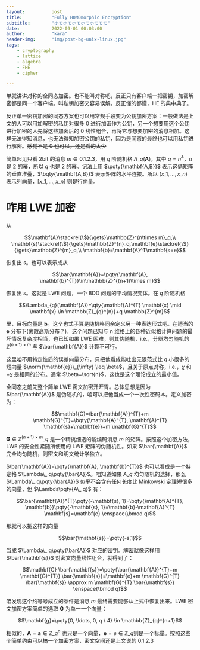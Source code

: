 ```yaml
---
layout:          post
title:           "Fully H0M0morphic Encryption"
subtitle:        "ホモホモホモホモホモモモ"
date:            2022-09-01 00:03:00
author:          "kara"
header-img:      "img/post-bg-unix-linux.jpg"
tags:
    - cryptography
    - lattice
    - algebra
    - FHE
    - cipher

---
```


单就讲讲对称的全同态加密。也不能叫对称吧，反正只有客户端一把密钥，加密解密都是同一个客户端。叫私钥加密又容易误解。反正懂的都懂，HE 的典中典了。

反正单一密钥加密的同态方案也可以用常规手段变为公钥加密方案：一般做法是上文的人可以用加解密的私钥对很多 0 进行加密作为公钥，另一个想要用这个公钥进行加密的人先将这些加密后的 0 线性组合，再将它与想要加密的消息相加。这样无法得知消息，也无法得知加密公钥的私钥，因为是同态的最终也可以用私钥进行解密。~~感觉不是 0 也可以，还是看的太少~~

简单起见只看 2bit 的消息 $m\in\qty{0,1,2,3}$，用 $q$ 阶随机格 $\Lambda\_{q}(\mathbf{A})$，其中 $q=n^4$，$n$ 是 2 的幂，所以 $q$ 也是 2 的幂。记法上用 $\pqty{\mathbf{A,B}}$ 表示这俩矩阵的垂直堆叠，$\bqty{\mathbf{A,B}}$ 表示矩阵的水平连接。所以 $(x\_1,\ldots,x\_n)$ 表示列向量，$[x\_1,\ldots,x\_n]$ 则是行向量。

# 咋用 $\mathrm{LWE}$ 加密

从

$$\mathbf{A}\stackrel{\$}{\gets}\mathbb{Z}^{n\times m}_q,\\
\mathbf{s}\stackrel{\$}{\gets}\mathbb{Z}^{n}_q,\mathbf{e}\stackrel{\$}{\gets}\mathbb{Z}^{m}_q,\\
\mathbf{b}=\mathbf{A}^T\mathbf{s+e}$$

恢复出 $s$。也可以表示成从


$$\bar{\mathbf{A}}=\pqty{\mathbf{A}, \mathbf{b}^{T}}\in\mathbb{Z}^{(n+1)\times m}$$

恢复出 $s$。这就是 $\mathrm{LWE}$ 问题，一个 $\mathrm{BDD}$ 问题的平均情况变体。在 $q$ 阶随机格

$$\Lambda_{q}(\mathbf{A})=\qty{\mathbf{A}^{T} \mathbf{x} \mid \mathbf{x} \in \mathbb{Z}_{q}^{n}}+q \mathbb{Z}^{m}$$

里，目标向量是 $\mathbf{b}$。这个也式子算是随机格同余定义另一种表达形式吧。在适当的 $\mathbf{e}$ 分布下(离散高斯分布？)，这个问题已知与 n 维格上的各种近似格计算问题的最坏情况复杂度相当，也已知如果 $\mathrm{LWE}$ 困难，则其伪随机，i.e.，分辨均匀随机的 $\mathbb{Z}^{(n+1)\times m}$ 与 $\bar{\mathbf{A}}$ 计算不可行。

这里咱不用特定性质的误差向量分布，只把他看成能吐出无限范式比 $q$ 小很多的短向量 $\norm{\mathbf{e}}\_{\infty} \leq \beta$，且关于原点对称，i.e.，$\chi$ 和 $-\chi$ 是相同的分布。通常 $\beta=\sqrt{n}$，这也是这个理论成立的最小值。

全同态之前先整个简单 $\mathrm{LWE}$ 密文加密开开胃。总体思想是因为 $\bar{\mathbf{A}}$ 是伪随机的，咱可以把他当成一个一次性密码本。定义加密为：

$$\mathbf{C}=\bar{\mathbf{A}}^{T}+m \mathbf{G}^{T}=\bqty{\mathbf{A}^{T}, \mathbf{A}^{T} \mathbf{s}+\mathbf{e}}+m \mathbf{G}^{T}$$

$\mathbf{G}\in\mathbb{Z}^{(n+1)\times m}\_ q$ 是一个精挑细选的能编码消息 $m$ 的矩阵。按照这个加密方法，$\mathrm{LWE}$ 的安全性紧随所使用的 $\mathrm{LWE}$ 矩阵的伪随机性。如果 $\bar{\mathbf{A}}$ 完全均匀随机，则密文和明文统计学独立。

$\bar{\mathbf{A}}=\pqty{\mathbf{A}, \mathbf{b}^{T}}$ 也可以看成是一个特定格 $\Lambda\_ q\pqty{\bar{A}}$。咱知道如果 $\bar{A}\_ q$ 均匀随机的选择，那么 $\Lambda\_ q\pqty{\bar{A}}$ 似乎不会含有任何长度比 Minkowski 定理短很多的向量，但 $\Lambda\pqty{A\_ q}$ 有：

$$\bar{\mathbf{A}}^{T}\pqty{-\mathbf{s}, 1}=\bqty{\mathbf{A}^{T}, \mathbf{b}}\pqty{-\mathbf{s}, 1}=\mathbf{b}-\mathbf{A}^{T} \mathbf{s}=\mathbf{e} \enspace(\bmod q)$$

那就可以把这样的向量

$$\bar{\mathbf{s}}=\pqty{-s,1}$$

当成 $\Lambda\_ q\pqty{\bar{A}}$ 对应的密钥。解密就像这样用 $\bar{\mathbf{s}}$ 对密文向量线性组合，就得到了：

$$\mathbf{C} \bar{\mathbf{s}}=\pqty{\bar{\mathbf{A}}^{T}+m \mathbf{G}^{T}} \bar{\mathbf{s}}=\mathbf{e}+m \mathbf{G}^{T} \bar{\mathbf{s}} \approx m \mathbf{G}^{T} \bar{\mathbf{s}} \enspace(\bmod q)$$

咱发现这个约等号成立的条件是消息 $m$ 最终需要能够从上式中恢复出来。$\mathrm{LWE}$ 密文加密方案简单的选取 $\mathbf{G}$ 为单一一个向量：

$$\mathbf{g}=\pqty{0, \ldots, 0, q / 4} \in \mathbb{Z}_{q}^{n+1}$$

相似的，$\mathbf{A}=\mathbf{a} \in \mathbb{Z}\_{q}^{n}$ 也只是一个向量，$\mathbf{e}=e\in\mathbb{Z}\_q$则是一个标量。按照这些个简单约束可以搞一个加密方案，密文空间还是上文说的 $\qty{0,1,2,3}$

